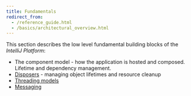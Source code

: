 ```yaml
---
title: Fundamentals
redirect_from:
  - /reference_guide.html
  - /basics/architectural_overview.html
---
```

<!-- Copyright 2000-2020 JetBrains s.r.o. and other contributors. Use of this source code is governed by the Apache 2.0 license that can be found in the LICENSE file. -->

This section describes the low level fundamental building blocks of the _IntelliJ Platform_:

* The component model - how the application is hosted and composed. Lifetime and dependency management.
* [Disposers](/basics/disposers.md) - managing object lifetimes and resource cleanup
* [Threading models](/basics/architectural_overview/general_threading_rules.md)
* [Messaging](/reference_guide/messaging_infrastructure.md)
